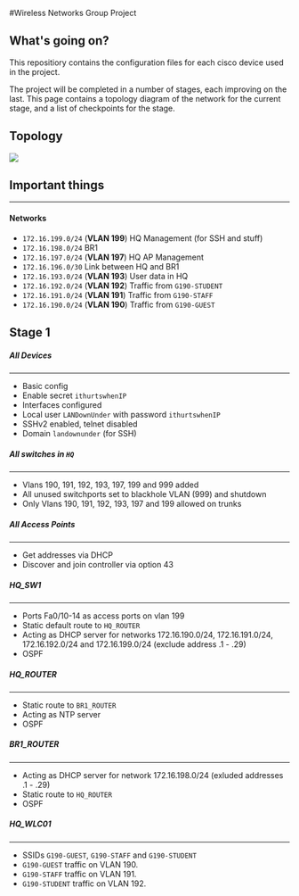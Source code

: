 #Wireless Networks Group Project

## What's going on?
This repositiory contains the configuration files for each cisco device
used in the project.

The project will be completed in a number of stages, each improving on the last.
This page contains a topology diagram of the network for the current stage, and
a list of checkpoints for the stage.


## Topology
![](http://uploads.jonne.io/topology_001.svg)

## Important things
---
#### Networks
+ `172.16.199.0/24` (**VLAN 199**) HQ Management (for SSH and stuff)
+ `172.16.198.0/24` BR1
+ `172.16.197.0/24` (**VLAN 197**) HQ AP Management
+ `172.16.196.0/30` Link between HQ and BR1
+ `172.16.193.0/24` (**VLAN 193**) User data in HQ
+ `172.16.192.0/24` (**VLAN 192**) Traffic from `G190-STUDENT`
+ `172.16.191.0/24` (**VLAN 191**) Traffic from `G190-STAFF`
+ `172.16.190.0/24` (**VLAN 190**) Traffic from `G190-GUEST`


## Stage 1

##### All Devices
---
+ Basic config
+ Enable secret `ithurtswhenIP`
+ Interfaces configured
+ Local user `LANDownUnder` with password `ithurtswhenIP`
+ SSHv2 enabled, telnet disabled
+ Domain `landownunder` (for SSH)

##### All switches in `HQ`
---
+ Vlans 190, 191, 192, 193, 197, 199 and 999 added
+ All unused switchports set to blackhole VLAN (999) and shutdown
+ Only Vlans 190, 191, 192, 193, 197 and 199 allowed on trunks

##### All Access Points
---
+ Get addresses via DHCP
+ Discover and join controller via option 43

##### HQ_SW1
---
+ Ports Fa0/10-14 as access ports on vlan 199
+ Static default route to `HQ_ROUTER`
+ Acting as DHCP server for networks 172.16.190.0/24, 172.16.191.0/24, 172.16.192.0/24 and 172.16.199.0/24 (exclude address .1 - .29)
+ OSPF


##### HQ_ROUTER
---
+ Static route to `BR1_ROUTER`
+ Acting as NTP server
+ OSPF

##### BR1_ROUTER
---
+ Acting as DHCP server for network 172.16.198.0/24 (exluded addresses .1 - .29)
+ Static route to `HQ_ROUTER`
+ OSPF

##### HQ_WLC01
---
+ SSIDs `G190-GUEST`, `G190-STAFF` and `G190-STUDENT`
+ `G190-GUEST` traffic on VLAN 190.
+ `G190-STAFF` traffic on VLAN 191.
+ `G190-STUDENT` traffic on VLAN 192.


